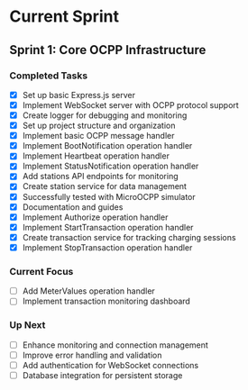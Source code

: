 # Current Sprint

## Sprint 1: Core OCPP Infrastructure

### Completed Tasks

- [x] Set up basic Express.js server
- [x] Implement WebSocket server with OCPP protocol support
- [x] Create logger for debugging and monitoring
- [x] Set up project structure and organization
- [x] Implement basic OCPP message handler
- [x] Implement BootNotification operation handler
- [x] Implement Heartbeat operation handler
- [x] Implement StatusNotification operation handler
- [x] Add stations API endpoints for monitoring
- [x] Create station service for data management
- [x] Successfully tested with MicroOCPP simulator
- [x] Documentation and guides
- [x] Implement Authorize operation handler
- [x] Implement StartTransaction operation handler
- [x] Create transaction service for tracking charging sessions
- [x] Implement StopTransaction operation handler

### Current Focus

- [ ] Add MeterValues operation handler
- [ ] Implement transaction monitoring dashboard

### Up Next

- [ ] Enhance monitoring and connection management
- [ ] Improve error handling and validation
- [ ] Add authentication for WebSocket connections
- [ ] Database integration for persistent storage 